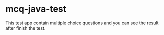 # mcq-java-test
This test app contain multiple choice questions and you can see the result after finish the test.
